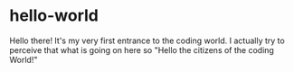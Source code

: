 # hello-world
Hello there! It's my very first entrance to the coding world. I actually try to  perceive that what is going on here so "Hello the citizens of the coding World!"
